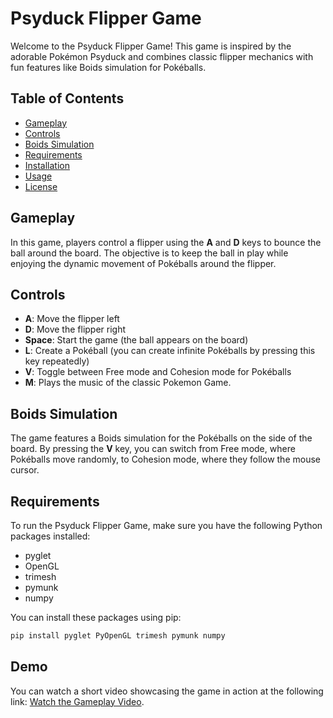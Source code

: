 # Psyduck Flipper Game

Welcome to the Psyduck Flipper Game! This game is inspired by the adorable Pokémon Psyduck and combines classic flipper mechanics with fun features like Boids simulation for Pokéballs.

## Table of Contents

- [Gameplay](#gameplay)
- [Controls](#controls)
- [Boids Simulation](#boids-simulation)
- [Requirements](#requirements)
- [Installation](#installation)
- [Usage](#usage)
- [License](#license)

## Gameplay

In this game, players control a flipper using the **A** and **D** keys to bounce the ball around the board. The objective is to keep the ball in play while enjoying the dynamic movement of Pokéballs around the flipper.

## Controls

- **A**: Move the flipper left
- **D**: Move the flipper right
- **Space**: Start the game (the ball appears on the board)
- **L**: Create a Pokéball (you can create infinite Pokéballs by pressing this key repeatedly)
- **V**: Toggle between Free mode and Cohesion mode for Pokéballs
- **M**: Plays the music of the classic Pokemon Game.

## Boids Simulation

The game features a Boids simulation for the Pokéballs on the side of the board. By pressing the **V** key, you can switch from Free mode, where Pokéballs move randomly, to Cohesion mode, where they follow the mouse cursor.

## Requirements

To run the Psyduck Flipper Game, make sure you have the following Python packages installed:

- pyglet
- OpenGL
- trimesh
- pymunk
- numpy

You can install these packages using pip:

```bash
pip install pyglet PyOpenGL trimesh pymunk numpy
```

## Demo

You can watch a short video showcasing the game in action at the following link: [Watch the Gameplay Video](https://youtu.be/tY0qFPkMRYc).


